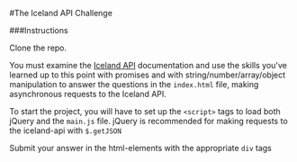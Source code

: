 #The Iceland API Challenge

###Instructions

Clone the repo.

You must examine the [Iceland API](http://docs.apis.is/) documentation and use the skills you've learned up to this point with promises and with string/number/array/object manipulation to answer the questions in the `index.html` file, making asynchronous requests to the Iceland API. 

To start the project, you will have to set up the `<script>` tags to load both jQuery and the `main.js` file.  jQuery is recommended for making requests to the iceland-api with `$.getJSON`

Submit your answer in the html-elements with the appropriate `div` tags
